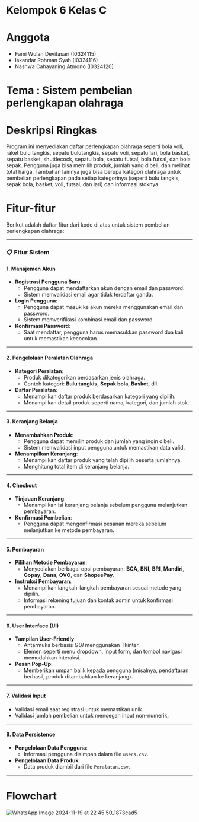 # Kelompok 6 Kelas C
# Anggota 
- Fami Wulan Devitasari (I0324115)
- Iskandar Rohman Syah (I0324116)
- Nashwa Cahayaning Atmono (I0324120)

# Tema : Sistem pembelian perlengkapan olahraga

# Deskripsi Ringkas
Program ini menyediakan daftar perlengkapan olahraga seperti bola voli, raket bulu tangkis, sepatu bulutangkis, sepatu voli, sepatu lari, bola basket, sepatu basket, shuttlecock, sepatu bola, sepatu futsal, bola futsal, dan bola sepak. Pengguna juga bisa memilih produk, jumlah yang dibeli, dan melihat total harga. Tambahan lainnya juga bisa berupa kategori olahraga untuk pembelian perlengkapan pada setiap kategorinya (seperti bulu tangkis, sepak bola, basket, voli, futsal, dan lari) dan informasi stoknya.

# Fitur-fitur 
Berikut adalah daftar fitur dari kode di atas untuk sistem pembelian perlengkapan olahraga:

---

### **📋 Fitur Sistem**

#### **1. Manajemen Akun**
- **Registrasi Pengguna Baru**:
  - Pengguna dapat mendaftarkan akun dengan email dan password.
  - Sistem memvalidasi email agar tidak terdaftar ganda.
- **Login Pengguna**:
  - Pengguna dapat masuk ke akun mereka menggunakan email dan password.
  - Sistem memverifikasi kombinasi email dan password.
- **Konfirmasi Password**:
  - Saat mendaftar, pengguna harus memasukkan password dua kali untuk memastikan kecocokan.

---

#### **2. Pengelolaan Peralatan Olahraga**
- **Kategori Peralatan**:
  - Produk dikategorikan berdasarkan jenis olahraga.
  - Contoh kategori: **Bulu tangkis**, **Sepak bola**, **Basket**, dll.
- **Daftar Peralatan**:
  - Menampilkan daftar produk berdasarkan kategori yang dipilih.
  - Menampilkan detail produk seperti nama, kategori, dan jumlah stok.

---

#### **3. Keranjang Belanja**
- **Menambahkan Produk**:
  - Pengguna dapat memilih produk dan jumlah yang ingin dibeli.
  - Sistem memvalidasi input pengguna untuk memastikan data valid.
- **Menampilkan Keranjang**:
  - Menampilkan daftar produk yang telah dipilih beserta jumlahnya.
  - Menghitung total item di keranjang belanja.

---

#### **4. Checkout**
- **Tinjauan Keranjang**:
  - Menampilkan isi keranjang belanja sebelum pengguna melanjutkan pembayaran.
- **Konfirmasi Pembelian**:
  - Pengguna dapat mengonfirmasi pesanan mereka sebelum melanjutkan ke metode pembayaran.

---

#### **5. Pembayaran**
- **Pilihan Metode Pembayaran**:
  - Menyediakan berbagai opsi pembayaran: **BCA**, **BNI**, **BRI**, **Mandiri**, **Gopay**, **Dana**, **OVO**, dan **ShopeePay**.
- **Instruksi Pembayaran**:
  - Menampilkan langkah-langkah pembayaran sesuai metode yang dipilih.
  - Informasi rekening tujuan dan kontak admin untuk konfirmasi pembayaran.

---

#### **6. User Interface (UI)**
- **Tampilan User-Friendly**:
  - Antarmuka berbasis *GUI* menggunakan Tkinter.
  - Elemen seperti menu dropdown, input form, dan tombol navigasi memudahkan interaksi.
- **Pesan Pop-Up**:
  - Memberikan umpan balik kepada pengguna (misalnya, pendaftaran berhasil, produk ditambahkan ke keranjang).

---

#### **7. Validasi Input**
- Validasi email saat registrasi untuk memastikan unik.
- Validasi jumlah pembelian untuk mencegah input non-numerik.

---

#### **8. Data Persistence**
- **Pengelolaan Data Pengguna**:
  - Informasi pengguna disimpan dalam file `users.csv`.
- **Pengelolaan Data Produk**:
  - Data produk diambil dari file `Peralatan.csv`.

---

# Flowchart
![WhatsApp Image 2024-11-19 at 22 45 50_1873cad5](https://github.com/user-attachments/assets/708f434a-f63f-473c-a080-32076dc01b5f)

